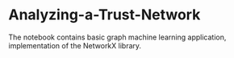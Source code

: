 # Analyzing-a-Trust-Network
The notebook contains basic graph machine learning application, implementation of the NetworkX library. 
